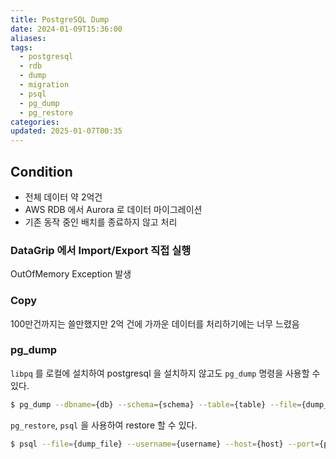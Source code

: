 ```yaml
---
title: PostgreSQL Dump
date: 2024-01-09T15:36:00
aliases: 
tags:
  - postgresql
  - rdb
  - dump
  - migration
  - psql
  - pg_dump
  - pg_restore
categories: 
updated: 2025-01-07T00:35
---
```


## Condition

- 전체 데이터 약 2억건
- AWS RDB 에서 Aurora 로 데이터 마이그레이션
- 기존 동작 중인 배치를 종료하지 않고 처리

### DataGrip 에서 Import/Export 직접 실행

OutOfMemory Exception 발생

### Copy

100만건까지는 쓸만했지만 2억 건에 가까운 데이터를 처리하기에는 너무 느렸음

### pg_dump

`libpq` 를 로컬에 설치하여 postgresql 을 설치하지 않고도 `pg_dump` 명령을 사용할 수 있다.

```bash
$ pg_dump --dbname={db} --schema={schema} --table={table} --file={dump_file} --format=p --data-only --username={username} --host={host} --port={port}
```

`pg_restore`, `psql` 을 사용하여 restore 할 수 있다.

```bash
$ psql --file={dump_file} --username={username} --host={host} --port={port} {DataBase}
```
